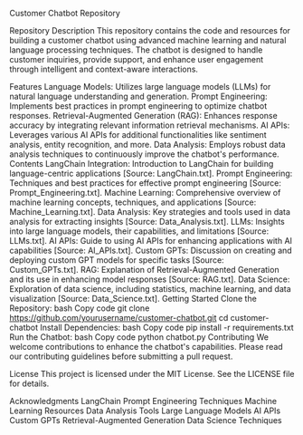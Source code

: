 Customer Chatbot Repository

Repository Description
This repository contains the code and resources for building a customer chatbot using advanced machine learning and natural language processing techniques. The chatbot is designed to handle customer inquiries, provide support, and enhance user engagement through intelligent and context-aware interactions.

Features
Language Models: Utilizes large language models (LLMs) for natural language understanding and generation.
Prompt Engineering: Implements best practices in prompt engineering to optimize chatbot responses.
Retrieval-Augmented Generation (RAG): Enhances response accuracy by integrating relevant information retrieval mechanisms.
AI APIs: Leverages various AI APIs for additional functionalities like sentiment analysis, entity recognition, and more.
Data Analysis: Employs robust data analysis techniques to continuously improve the chatbot's performance.
Contents
LangChain Integration: Introduction to LangChain for building language-centric applications [Source: LangChain.txt].
Prompt Engineering: Techniques and best practices for effective prompt engineering [Source: Prompt_Engineering.txt].
Machine Learning: Comprehensive overview of machine learning concepts, techniques, and applications [Source: Machine_Learning.txt].
Data Analysis: Key strategies and tools used in data analysis for extracting insights [Source: Data_Analysis.txt].
LLMs: Insights into large language models, their capabilities, and limitations [Source: LLMs.txt].
AI APIs: Guide to using AI APIs for enhancing applications with AI capabilities [Source: AI_APIs.txt].
Custom GPTs: Discussion on creating and deploying custom GPT models for specific tasks [Source: Custom_GPTs.txt].
RAG: Explanation of Retrieval-Augmented Generation and its use in enhancing model responses [Source: RAG.txt].
Data Science: Exploration of data science, including statistics, machine learning, and data visualization [Source: Data_Science.txt].
Getting Started
Clone the Repository:
bash
Copy code
git clone https://github.com/yourusername/customer-chatbot.git
cd customer-chatbot
Install Dependencies:
bash
Copy code
pip install -r requirements.txt
Run the Chatbot:
bash
Copy code
python chatbot.py
Contributing
We welcome contributions to enhance the chatbot's capabilities. Please read our contributing guidelines before submitting a pull request.

License
This project is licensed under the MIT License. See the LICENSE file for details.

Acknowledgments
LangChain
Prompt Engineering Techniques
Machine Learning Resources
Data Analysis Tools
Large Language Models
AI APIs
Custom GPTs
Retrieval-Augmented Generation
Data Science Techniques

